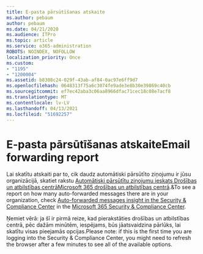 ```yaml
---
title: E-pasta pārsūtīšanas atskaite
ms.author: pebaum
author: pebaum
ms.date: 04/21/2020
ms.audience: ITPro
ms.topic: article
ms.service: o365-administration
ROBOTS: NOINDEX, NOFOLLOW
localization_priority: Once
ms.custom:
- "1195"
- "1200004"
ms.assetid: b8308c24-029f-43ab-af84-0ac97e6ff9d7
ms.openlocfilehash: 0648313f75a6c3074fe9ade3e8b30e39869c40cb
ms.sourcegitcommit: ef7ec42aba3c06aa8966dfac71cec18c08e7acf8
ms.translationtype: MT
ms.contentlocale: lv-LV
ms.lasthandoff: 04/13/2021
ms.locfileid: "51692257"
---
```

# <a name="email-forwarding-report"></a><span data-ttu-id="72a41-102">E-pasta pārsūtīšanas atskaite</span><span class="sxs-lookup"><span data-stu-id="72a41-102">Email forwarding report</span></span>

<span data-ttu-id="72a41-103">Lai skatītu atskaiti par to, cik daudz automātiski pārsūtīto ziņojumu ir jūsu organizācijā, skatiet rakstu [Automātiski pārsūtītu ziņojumu ieskats Drošības un atbilstības centrā](https://docs.microsoft.com/microsoft-365/security/office-365-security/mfi-auto-forwarded-messages-report)[Microsoft 365 drošības un atbilstības centrā](https://protection.office.com/#/homepage).&amp;</span><span class="sxs-lookup"><span data-stu-id="72a41-103">To see a report on how many auto-forwarded messages there are in your organization, check [Auto-forwarded messages insight in the Security & Compliance Center](https://docs.microsoft.com/microsoft-365/security/office-365-security/mfi-auto-forwarded-messages-report) in the [Microsoft 365 Security &amp; Compliance Center](https://protection.office.com/#/homepage).</span></span>
  
<span data-ttu-id="72a41-104">Ņemiet vērā: ja šī ir pirmā reize, kad pierakstāties drošības un atbilstības centrā, pēc dažām minūtēm, iespējams, būs jāatsvaidzina pārlūks, lai skatītu visas pieejamās opcijas.</span><span class="sxs-lookup"><span data-stu-id="72a41-104">Please note: if this is the first time you are logging into the Security &amp; Compliance Center, you might need to refresh the browser after a few minutes to see all of the available options.</span></span>
  